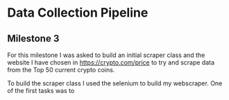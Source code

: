 # Data Collection Pipeline
## Milestone 3
For this milestone I was asked to build an initial scraper class and the website I have chosen in https://crypto.com/price to try and scrape data from the Top 50 current crypto coins.

To build the scraper class I used the selenium to build my webscraper. One of the first tasks was to 